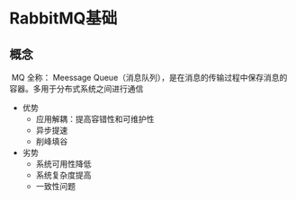 # RabbitMQ基础

## 概念

​    MQ 全称： Meessage Queue（消息队列），是在消息的传输过程中保存消息的容器。多用于分布式系统之间进行通信

- 优势
  - 应用解耦：提高容错性和可维护性
  - 异步提速
  - 削峰填谷
- 劣势
  - 系统可用性降低
  - 系统复杂度提高
  - 一致性问题



